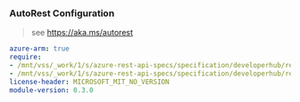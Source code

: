 ### AutoRest Configuration

> see https://aka.ms/autorest

``` yaml
azure-arm: true
require:
- /mnt/vss/_work/1/s/azure-rest-api-specs/specification/developerhub/resource-manager/readme.md
- /mnt/vss/_work/1/s/azure-rest-api-specs/specification/developerhub/resource-manager/readme.go.md
license-header: MICROSOFT_MIT_NO_VERSION
module-version: 0.3.0

```